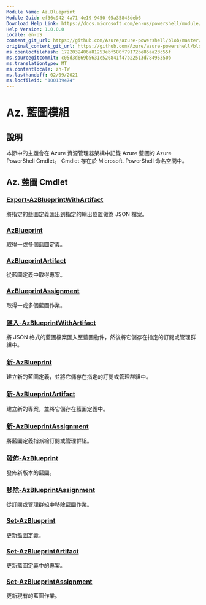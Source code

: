 ```yaml
---
Module Name: Az.Blueprint
Module Guid: ef36c942-4a71-4e19-9450-05a35843deb6
Download Help Link: https://docs.microsoft.com/en-us/powershell/module/az.blueprint
Help Version: 1.0.0.0
Locale: en-US
content_git_url: https://github.com/Azure/azure-powershell/blob/master/src/Blueprint/Blueprint/help/Az.Blueprint.md
original_content_git_url: https://github.com/Azure/azure-powershell/blob/master/src/Blueprint/Blueprint/help/Az.Blueprint.md
ms.openlocfilehash: 1722032406a81253ebf580f79172be85aa23c55f
ms.sourcegitcommit: c05d3d669b5631e526841f47b22513d78495350b
ms.translationtype: MT
ms.contentlocale: zh-TW
ms.lasthandoff: 02/09/2021
ms.locfileid: "100139474"
---
```

# Az. 藍圖模組
## 說明
本節中的主題會在 Azure 資源管理器架構中記錄 Azure 藍圖的 Azure PowerShell Cmdlet。 Cmdlet 存在於 Microsoft. PowerShell 命名空間中。

## Az. 藍圖 Cmdlet
### [Export-AzBlueprintWithArtifact](Export-AzBlueprintWithArtifact.md)
將指定的藍圖定義匯出到指定的輸出位置做為 JSON 檔案。 

### [AzBlueprint](Get-AzBlueprint.md)
取得一或多個藍圖定義。

### [AzBlueprintArtifact](Get-AzBlueprintArtifact.md)
從藍圖定義中取得專案。

### [AzBlueprintAssignment](Get-AzBlueprintAssignment.md)
取得一或多個藍圖作業。

### [匯入-AzBlueprintWithArtifact](Import-AzBlueprintWithArtifact.md)
將 JSON 格式的藍圖檔案匯入至藍圖物件，然後將它儲存在指定的訂閱或管理群組中。

### [新-AzBlueprint](New-AzBlueprint.md)
建立新的藍圖定義，並將它儲存在指定的訂閱或管理群組中。

### [新-AzBlueprintArtifact](New-AzBlueprintArtifact.md)
建立新的專案，並將它儲存在藍圖定義中。

### [新-AzBlueprintAssignment](New-AzBlueprintAssignment.md)
將藍圖定義指派給訂閱或管理群組。

### [發佈-AzBlueprint](Publish-AzBlueprint.md)
發佈新版本的藍圖。

### [移除-AzBlueprintAssignment](Remove-AzBlueprintAssignment.md)
從訂閱或管理群組中移除藍圖作業。

### [Set-AzBlueprint](Set-AzBlueprint.md)
更新藍圖定義。

### [Set-AzBlueprintArtifact](Set-AzBlueprintArtifact.md)
更新藍圖定義中的專案。

### [Set-AzBlueprintAssignment](Set-AzBlueprintAssignment.md)
更新現有的藍圖作業。

